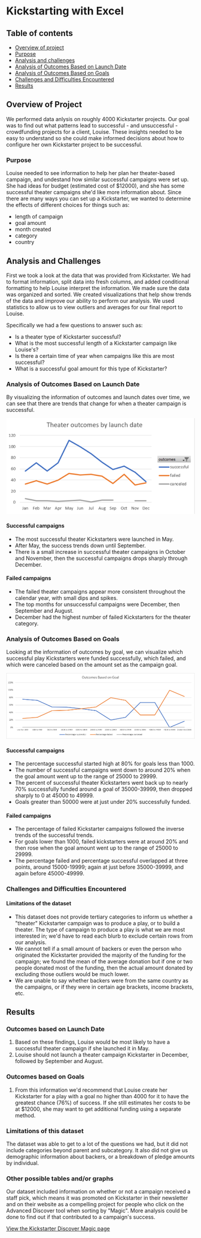 # Kickstarting with Excel
## Table of contents
* [Overview of project](#overview-of-project)
* [Purpose](#purpose)
* [Analysis and challenges](#analysis-and-challenges)
* [Analysis of Outcomes Based on Launch Date](#analysis-of-outcomes-based-on-launch-date)
* [Analysis of Outcomes Based on Goals](#analysis-of-outcomes-based-on-goals)
* [Challenges and Difficulties Encountered](#challenges-and-difficulties-encountered)
* [Results](#results)

## Overview of Project
We performed data anlysis on roughly 4000 Kickstarter projects. Our goal was to find out what patterns lead to successful - and unsuccessful - crowdfunding projects for a client, Louise. These insights needed to be easy to understand so she could make informed decisions about how to configure her own Kickstarter project to be successful.

### Purpose
Louise needed to see information to help her plan her theater-based campaign, and undestand how similar successful campaigns were set up. She had ideas for budget (estimated cost of $12000), and she has some successful theater campaigns she'd like more information about. Since there are many ways you can set up a Kickstarter, we wanted to determine the effects of different choices for things such as:
* length of campaign
* goal amount
* month created
* category
* country

## Analysis and Challenges

First we took a look at the data that was provided from Kickstarter. We had to format information, split data into fresh columns, and added conditional formatting to help Louise interpret the information. We made sure the data was organized and sorted. We created visualizations that help show trends of the data and improve our ability to perform our analysis. We used statistics to allow us to view outliers and averages for our final report to Louise.

Specifically we had a few questions to answer such as: 
- Is a theater type of Kickstarter successful?
- What is the most successful length of a Kickstarter campaign like Louise's? 
- Is there a certain time of year when campaigns like this are most successful? 
- What is a successful goal amount for this type of Kickstarter?

### Analysis of Outcomes Based on Launch Date
By visualizing the information of outcomes and launch dates over time, we can see that there are trends that change for when a theater campaign is successful. 

![outcomes_by_launch_date](/resources/Theater_outcomes_vs_launch.png)

#### Successful campaigns
* The most successful theater Kickstarters were launched in May. 
* After May, the success trends down until September. 
* There is a small increase in successful theater campaigns in October and November, then the successful campaigns drops sharply through December. 
#### Failed campaigns
* The failed theater campaigns appear more consistent throughout the calendar year, with small dips and spikes. 
* The top months for unsuccessful campaigns were December, then September and August.
* December had the highest number of failed Kickstarters for the theater category.

### Analysis of Outcomes Based on Goals
Looking at the information of outcomes by goal, we can visualize which successful play Kickstarters were funded successfully, which failed, and which were canceled based on the amount set as the campaign goal. 

![Outcomes_vs_Goals](/resources/Outcomes_vs_Goals.png)

#### Successful campaigns
* The percentage successful started high at 80% for goals less than 1000.
* The number of successful campaigns went down to around 20% when the goal amount went up to the range of 25000 to 29999. 
* The percent of successful theater Kickstarters went back up to nearly 70% successfully funded around a goal of 35000-39999, then dropped sharply to 0 at 45000 to 49999. 
* Goals greater than 50000 were at just under 20% successfully funded.
#### Failed campaigns
* The percentage of failed Kickstarter campaigns followed the inverse trends of the successful trends.
* For goals lower than 1000, failed kickstarters were at around 20% and then rose when the goal amount went up to the range of 25000 to 29999. 
* The percentage failed and percentage successful overlapped at three points, around 15000-19999; again at just before 35000-39999, and again before 45000-49999. 

### Challenges and Difficulties Encountered
#### Limitations of the dataset
- This dataset does not provide tertiary categories to inform us whether a "theater" Kickstarter campaign was to produce a play, or to build a theater. The type of campaign to produce a play is what we are most interested in; we'd have to read each blurb to exclude certain rows from our analysis.
- We cannot tell if a small amount of backers or even the person who originated the Kickstarter provided the majority of the funding for the campaign; we found the mean of the average donation but if one or two people donated most of the funding, then the actual amount donated by excluding those outliers would be much lower.
- We are unable to say whether backers were from the same country as the campaigns, or if they were in certain age brackets, income brackets, etc.

## Results

### Outcomes based on Launch Date
1. Based on these findings, Louise would be most likely to have a successful theater campaign if she launched it in May. 
1. Louise should not launch a theater campaign Kickstarter in December, followed by September and August.
### Outcomes based on Goals
1. From this information we'd recommend that Louise create her Kickstarter for a play with a goal no higher than 4000 for it to have the greatest chance (76%) of success. If she still estimates her costs to be at $12000, she may want to get additional funding using a separate method.
### Limitations of this dataset
The dataset was able to get to a lot of the questions we had, but it did not include categories beyond parent and subcategory. It also did not give us demographic information about backers, or a breakdown of pledge amounts by individual.
### Other possible tables and/or graphs
Our dataset included information on whether or not a campaign received a staff pick, which means it was promoted on Kickstarter in their newsletter and on their website as a compelling project for people who click on the Advanced Discover tool when sorting by "Magic". More analysis could be done to find out if that contributed to a campaign's success.

[View the Kickstarter Discover Magic page](https://www.kickstarter.com/discover/advanced)
